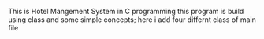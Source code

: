 This is Hotel Mangement System in C programming
this program is build using class and some simple concepts;
here i add four differnt class of main file
